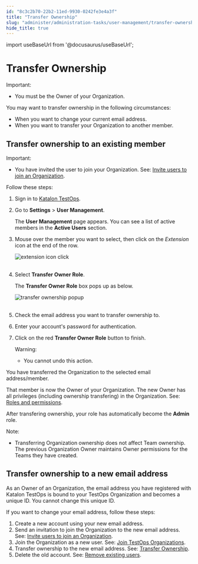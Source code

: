 ```yaml
---
id: "8c3c2b70-22b2-11ed-9930-0242fe3e4a3f"
title: "Transfer Ownership"
slug: "administer/administration-tasks/user-management/transfer-ownership"
hide_title: true
---
```

import useBaseUrl from '@docusaurus/useBaseUrl';


# <a id="id" class="anchor_top_offset"/><a id="ariaid-title1" class="anchor_top_offset"/>Transfer Ownership

<div xmlns="http://www.w3.org/1999/xhtml" className="note important note_important"><span className="note__title">Important:</span> 
  <ul className="ul"><li className="li"><p className="p">You must be the Owner of your Organization.</p></li></ul>
</div>
<p xmlns="http://www.w3.org/1999/xhtml" className="p">You may want to transfer ownership in the following   circumstances:</p> 
<ul xmlns="http://www.w3.org/1999/xhtml" className="ul"><li className="li">When you want to change your current email address.</li><li className="li">When you want to transfer your Organization to another     member.</li></ul> 

## <a id="id_1" class="anchor_top_offset"/>Transfer ownership to an existing member

<div xmlns="http://www.w3.org/1999/xhtml" className="note important note_important"><span className="note__title">Important:</span> 
  <ul className="ul"><li className="li">
      <p className="p">You have invited the user to join your Organization. See: <a className="xref" href="/docs/administer/administration-tasks/user-management/manage-users#id_1">Invite users to join an Organization</a>.</p>
    </li></ul>
</div>
<p xmlns="http://www.w3.org/1999/xhtml" className="p">Follow these steps:</p> 
<ol xmlns="http://www.w3.org/1999/xhtml" className="ol"><li className="li">     <p className="p">Sign in to <a className="xref j-external-link" href="https://testops.katalon.io/login" target="_blank">Katalon TestOps</a>.</p>   </li><li className="li">     <p className="p">Go to <strong className="ph b">Settings</strong> &gt; <strong className="ph b">User Management</strong>.</p>     <p className="p">The <strong className="ph b">User Management</strong> page appears. You can see a list of active members in the <strong className="ph b">Active Users</strong> section.</p>   </li><li className="li">     <p className="p">Mouse over the member you want to select, then click on the <em className="ph i">Extension</em> icon at the end of the row.</p>     <p className="p"> <img className="image" src={useBaseUrl("https://github.com/katalon-studio/docs-images/raw/master/katalon-analytics/docs/testops-nov-release-transfer-ownership/transfer-owner-role-button.png")} alt="extension icon click" /><br /><br />     </p>   </li><li className="li">     <p className="p">Select <strong className="ph b">Transfer Owner Role</strong>.</p>     <p className="p">The <strong className="ph b">Transfer Owner Role</strong> box pops up as below.</p>     <p className="p"> <img className="image" src={useBaseUrl("https://github.com/katalon-studio/docs-images/raw/master/katalon-analytics/docs/testops-nov-release-transfer-ownership/transfer-owner-role-popup-box.png")} alt="transfer ownership popup" /><br /><br />     </p>   </li><li className="li">     <p className="p">Check the email address you want to transfer ownership to.</p>   </li><li className="li">     <p className="p">Enter your account's password for authentication.</p>   </li><li className="li">     <p className="p">Click on the red <strong className="ph b">Transfer Owner Role</strong> button to finish.</p>     <div className="note warning note_warning"><span className="note__title">Warning:</span>        <ul className="ul"><li className="li">           <p className="p">You cannot undo this action.</p>         </li></ul>     </div>   </li></ol> 
<p xmlns="http://www.w3.org/1999/xhtml" className="p">You have transferred the Organization to the selected email address/member.</p> 
<p xmlns="http://www.w3.org/1999/xhtml" className="p">That member is now the Owner of your Organization. The new Owner has all privileges (including ownership transfering) in the Organization. See: <a className="xref" href="/docs/administer/administration-roles/administrative-roles-and-permissions">Roles and permissions</a>.</p> 
<p xmlns="http://www.w3.org/1999/xhtml" className="p">After transfering ownership, your role has automatically become the <strong className="ph b">Admin</strong> role.</p> 
<div xmlns="http://www.w3.org/1999/xhtml" className="note note note_note"><span className="note__title">Note:</span> 
  <ul className="ul"><li className="li">Transferring Organization ownership does not affect Team ownership. The previous Organization Owner maintains Owner permissions for the Teams they have created.</li></ul>
</div>

## <a id="id_2" class="anchor_top_offset"/>Transfer ownership to a new email address

<p xmlns="http://www.w3.org/1999/xhtml" className="p">As an Owner of an Organization, the email address you have   registered with Katalon TestOps is bound to your TestOps   Organization and becomes a unique ID. You cannot change this unique   ID.</p> 
<p xmlns="http://www.w3.org/1999/xhtml" className="p">If you want to change your email address, follow these   steps:</p> 
<ol xmlns="http://www.w3.org/1999/xhtml" className="ol"><li className="li">Create a new account using your new email address.</li><li className="li">Send an invitation to join the Organization to the new email     address. See: <a className="xref" href="/docs/administer/administration-tasks/user-management/manage-users#id_1">Invite       users to join an Organization</a>.</li><li className="li">Join the Organization as a new user. See: <a className="xref" href="/docs/administer/administration-tasks/join-a-testops-organization">Join       TestOps Organizations</a>.</li><li className="li">Transfer ownership to the new email address. See: <a className="xref" href="/docs/administer/administration-tasks/user-management/transfer-ownership#id_1">Transfer       Ownership</a>.</li><li className="li">Delete the old account. See: <a className="xref" href="/docs/administer/administration-tasks/user-management/manage-users#id_8">Remove       existing users</a>.</li></ol> 
